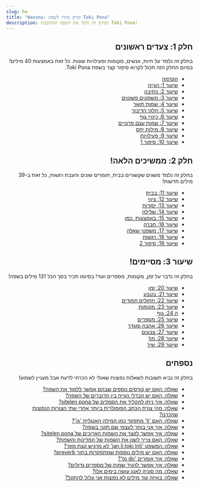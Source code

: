 ```yaml
---
slug: he
title: "Wasona: קורס מזורז לשפת Toki Pona"
description: בקורס זה נלמד את השפה המתוכננת Toki Pona!
---
```

<div dir="rtl">

## חלק 1: צעדים ראשונים

בחלק זה נלמד על חיות, אנשים, מקומות ופעילויות שונות. כל זאת באמצעות 40 מילים! בסיום החלק הזה תכול לקרוא סיפור קצר בשפת Toki Pona. 

* [הקדמה](/he/00)
* [שיעור 1: הגייה](/he/01)
* [שיעור 2: כתיבה](/he/02)
* [שיעור 3: משפטים פשוטים](/he/03)
* [שיעור 4: שמות תואר](/he/04)
* [שיעור 5: חלקי הדיבור](/he/05)
* [שיעור 6: כינויי גוף](/he/06)
* [שיעור 7: שמות עצם פרטיים](/he/07)
* [שיעור 8: מילות יחס](/he/08)
* [שיעור 9: פעילויות](/he/09)
* [שיעור 10: סיפור 1](/he/10)

## חלק 2: ממשיכים הלאה!

בחלק זה נלמד משגים שקשורים בבית, חומרים שונים והעבת רגשות, כל זאת ב-39 מילים חדשות!

* [שיעור 11: בבית](/he/11)
* [שיעור 12: ציווי](/he/12)
* [שיעור 13: יסודות](/he/13)
* [שיעור 14: שלילה](/he/14)
* [שיעור 15: באמצעות, כמו](/he/15)
* [שיעור 16: חברה](/he/16)
* [שיעור 17: משפטי שאלה](/he/17)
* [שיעור 18: רגשות](/he/18)
* [שיעור 19: סיפור 2](/he/19)

## שיעור 3: מסיימים!

בחלק זה נדבר על זמן, מקומות, מספרים ועוד! בסיומו תכיר בסך הכל 131 מילים בשפה!

* [שיעור 20: זמן](/he/20)
* [שיעור 21: בטבע](/he/21)
* [שיעור 22: חתולים חמודים](/he/22)
* [שיעור 23: מקומות](/he/23)
* [ה 24: גוף](/he/24)
* [שיעור 25: מספרים](/he/25)
* [שיעור 26: אהבה ומגדר](/he/26)
* [שיעור 27: צבעים](/he/27)
* [שיעור 28: מו!](/he/28)
* [שיעור 29: שיר](/he/29)

## נספחים

בחלק זה נביא תשובות לשאלות נפוצות שאולי לא הכרחי לדעת אבל מעניין לשמוע!

* [שאלה: האם יש קורסים נוספים שבהם אפשר ללמוד את השפה?](/he/other-courses)
* [שאלה: האם יש הבדלי הגייה בין הדוברים של השפה?](/he/sound-variation)
* [שאלה: איך ניתן להקליד את הסמלים של sitelen pona?](/he/fonts)
* [שאלה: מהי צורת הכתב הפופולרית ביותר אחרי שתי הצורות הנפוצות שהכרנו?](/he/sitelen-sitelen)
* [שאלה: האם 'li' מתפקד כמו המילה האנגלית 'is'?](/he/li-and-is)
* [שאלה: איך אני בוחר לעצמי שם תקני בשפה?](/he/make-a-name)
* [שאלה: איך אפשר לקצר את השמות הארוכים של sitelen pona?](/he/simpler-cartouches)
* [שאלה: האם צריך לשנן את השמות של המדינות והשפות?](/he/languages-countries)
* [שאלה: המשפט 'jan li toki Inli' לא מרגיש קצת מוזר?](/he/named-verbs)
* [שאלה: האם יש מילים נוספות שמתפקדות בתור preverb?](/he/more-preverbs)
* [שאלה: איך אומרים 'to do'?](/he/doing)
* [שאלה: איך אפשר להגיד שמות של מספרים גדולים?](/he/large-numbers)
* [שאלה: מה סוניה לאנג עושה בימים אלו?](/he/jan-sonja)
* [שאלה: באיזה עוד מילים לא נפוצות אני עלול להתקל?](/he/uncommon-words)

</div>
